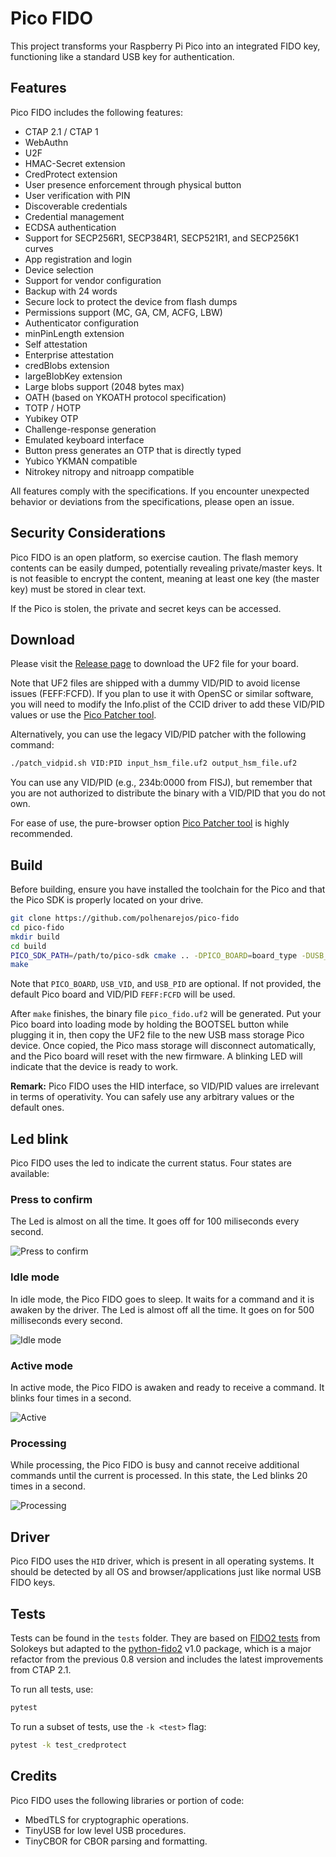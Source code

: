 # Pico FIDO
This project transforms your Raspberry Pi Pico into an integrated FIDO key, functioning like a standard USB key for authentication.

## Features
Pico FIDO includes the following features:

- CTAP 2.1 / CTAP 1
- WebAuthn
- U2F
- HMAC-Secret extension
- CredProtect extension
- User presence enforcement through physical button
- User verification with PIN
- Discoverable credentials
- Credential management
- ECDSA authentication
- Support for SECP256R1, SECP384R1, SECP521R1, and SECP256K1 curves
- App registration and login
- Device selection
- Support for vendor configuration
- Backup with 24 words
- Secure lock to protect the device from flash dumps
- Permissions support (MC, GA, CM, ACFG, LBW)
- Authenticator configuration
- minPinLength extension
- Self attestation
- Enterprise attestation
- credBlobs extension
- largeBlobKey extension
- Large blobs support (2048 bytes max)
- OATH (based on YKOATH protocol specification)
- TOTP / HOTP
- Yubikey OTP
- Challenge-response generation
- Emulated keyboard interface
- Button press generates an OTP that is directly typed
- Yubico YKMAN compatible
- Nitrokey nitropy and nitroapp compatible

All features comply with the specifications. If you encounter unexpected behavior or deviations from the specifications, please open an issue.

## Security Considerations

Pico FIDO is an open platform, so exercise caution. The flash memory contents can be easily dumped, potentially revealing private/master keys. It is not feasible to encrypt the content, meaning at least one key (the master key) must be stored in clear text.

If the Pico is stolen, the private and secret keys can be accessed.

## Download
Please visit the [Release page](https://github.com/polhenarejos/pico-fido/releases "Release page") to download the UF2 file for your board.

Note that UF2 files are shipped with a dummy VID/PID to avoid license issues (FEFF:FCFD). If you plan to use it with OpenSC or similar software, you will need to modify the Info.plist of the CCID driver to add these VID/PID values or use the [Pico Patcher tool](https://www.picokeys.com/pico-patcher/).

Alternatively, you can use the legacy VID/PID patcher with the following command:
```sh
./patch_vidpid.sh VID:PID input_hsm_file.uf2 output_hsm_file.uf2
```
You can use any VID/PID (e.g., 234b:0000 from FISJ), but remember that you are not authorized to distribute the binary with a VID/PID that you do not own.

For ease of use, the pure-browser option [Pico Patcher tool](https://www.picokeys.com/pico-patcher/) is highly recommended.

## Build
Before building, ensure you have installed the toolchain for the Pico and that the Pico SDK is properly located on your drive.

```sh
git clone https://github.com/polhenarejos/pico-fido
cd pico-fido
mkdir build
cd build
PICO_SDK_PATH=/path/to/pico-sdk cmake .. -DPICO_BOARD=board_type -DUSB_VID=0x1234 -DUSB_PID=0x5678
make
```

Note that `PICO_BOARD`, `USB_VID`, and `USB_PID` are optional. If not provided, the default Pico board and VID/PID `FEFF:FCFD` will be used.

After `make` finishes, the binary file `pico_fido.uf2` will be generated. Put your Pico board into loading mode by holding the BOOTSEL button while plugging it in, then copy the UF2 file to the new USB mass storage Pico device. Once copied, the Pico mass storage will disconnect automatically, and the Pico board will reset with the new firmware. A blinking LED will indicate that the device is ready to work.

**Remark:** Pico FIDO uses the HID interface, so VID/PID values are irrelevant in terms of operativity. You can safely use any arbitrary values or the default ones.

## Led blink
Pico FIDO uses the led to indicate the current status. Four states are available:
### Press to confirm
The Led is almost on all the time. It goes off for 100 miliseconds every second.

![Press to confirm](https://user-images.githubusercontent.com/55573252/162008917-6a730eac-396c-44cc-890e-802294be30a3.gif)

### Idle mode
In idle mode, the Pico FIDO goes to sleep. It waits for a command and it is awaken by the driver. The Led is almost off all the time. It goes on for 500 milliseconds every second.

![Idle mode](https://user-images.githubusercontent.com/55573252/162008980-d5a5caad-072e-400c-98e3-2c606b4b2af9.gif)

### Active mode
In active mode, the Pico FIDO is awaken and ready to receive a command. It blinks four times in a second.

![Active](https://user-images.githubusercontent.com/55573252/162008997-1ea8cd7e-5384-4893-9dcb-b473153fc375.gif)

### Processing
While processing, the Pico FIDO is busy and cannot receive additional commands until the current is processed. In this state, the Led blinks 20 times in a second.

![Processing](https://user-images.githubusercontent.com/55573252/162009007-df45111e-2473-4a92-97c5-15c3cd19babd.gif)

## Driver

Pico FIDO uses the `HID` driver, which is present in all operating systems. It should be detected by all OS and browser/applications just like normal USB FIDO keys.

## Tests

Tests can be found in the `tests` folder. They are based on [FIDO2 tests](https://github.com/solokeys/fido2-tests "FIDO2 tests") from Solokeys but adapted to the [python-fido2](https://github.com/Yubico/python-fido2 "python-fido2") v1.0 package, which is a major refactor from the previous 0.8 version and includes the latest improvements from CTAP 2.1.

To run all tests, use:

```sh
pytest
```

To run a subset of tests, use the `-k <test>` flag:

```sh
pytest -k test_credprotect
```

## Credits
Pico FIDO uses the following libraries or portion of code:
- MbedTLS for cryptographic operations.
- TinyUSB for low level USB procedures.
- TinyCBOR for CBOR parsing and formatting.
